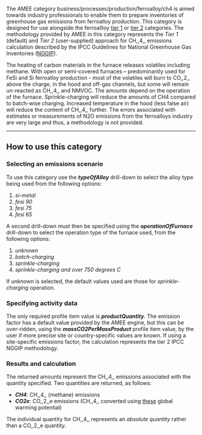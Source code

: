 The AMEE category business/processes/production/ferroalloy/ch4 is aimed
towards industry professionals to enable them to prepare inventories of
greenhouse gas emissions from ferroalloy production. This category is
designed for use alongside the ferroallloy
[tier 1](Generic_ferroalloy_production) or
[tier 2](Ferroalloy_raw_materials_methodology) categories. The
methodology provided by AMEE in this category represents the *Tier 1*
(default) and *Tier 2* (user-supplied) approach for CH,,4,, emissions
calculation described by the IPCC Guidelines for National Greenhouse Gas
Inventories
([NGGIP](http://www.ipcc-nggip.iges.or.jp/public/2006gl/vol3.html)).

The heating of carbon materials in the furnace releases volatiles
including methane. With open or semi-covered furnaces – predominantly
used for FeSi and Si ferroalloy production - most of the volatiles will
burn to CO,,2,, above the charge, in the hood and off-gas channels, but
some will remain un-reacted as CH,,4,, and NMVOC. The amounts depend on
the operation of the furnace. Sprinkle-charging will reduce the amounts
of CH4 compared to batch-wise charging. Increased temperature in the
hood (less false air) will reduce the content of CH,,4,, further. The
errors associated with estimates or measurements of N2O emissions from
the ferroalloys industry are very large and thus, a methodology is not
provided.

-----

## How to use this category

### Selecting an emissions scenario

To use this category use the ***typeOfAlloy*** drill-down to select the
alloy type being used from the following options:

1.  *si-metal*
2.  *fesi 90*
3.  *fesi 75*
4.  *fesi 65*

A second drill-down must then be specified using the
***operationOfFurnace*** drill-down to select the operation type of the
furnace used, from the following options:

1.  *unknown*
2.  *batch-charging*
3.  *sprinkle-charging*
4.  *sprinkle-charging and over 750 degrees C*

If *unknown* is selected, the default values used are those for
*sprinkle-charging* operation.

### Specifying activity data

The only required profile item value is ***productQuantity***. The
emission factor has a default value provided by the AMEE engine, but
this can be over-ridden, using the ***massCO2PerMassProduct*** profile
item value, by the user if more precise site or country-specific values
are known. If using a site-specific emissions factor, the calculation
represents the tier 2 IPCC NGGIP methodology.

### Results and calculation

The returned amounts represent the CH,,4,, emissions associated with the
quantity specified. Two quantities are returned, as follows:

  - ***CH4***: CH,,4,, (methane) emissions
  - ***CO2e***: CO,,2,,e emissions (CH,,4,, converted using
    [these](Greenhouse_gases_Global_warming_potentials) global warming
    potential)

The individual quantity for CH,,4,, represents an *absolute quantity*
rather than a CO,,2,,e quantity.
